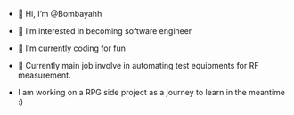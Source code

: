 - 👋 Hi, I’m @Bombayahh
- 👀 I’m interested in becoming software engineer
- 🌱 I’m currently coding for fun
- 💞️ Currently main job involve in automating test equipments for RF measurement.

- I am working on a RPG side project as a journey to learn in the meantime :)

<!---
Bombayahh/Bombayahh is a ✨ special ✨ repository because its `README.md` (this file) appears on your GitHub profile.
You can click the Preview link to take a look at your changes.
--->
